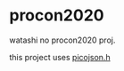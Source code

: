 # procon2020
watashi no procon2020 proj.

this project uses [picojson.h](https://github.com/kazuho/picojson)
